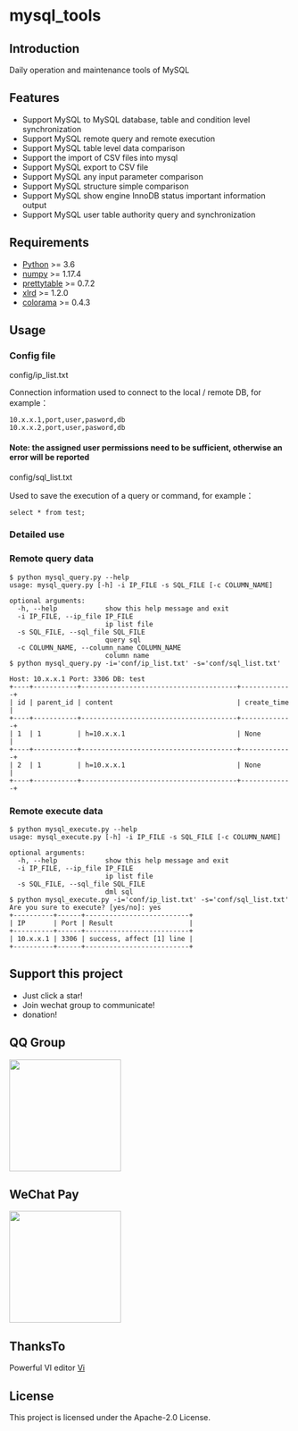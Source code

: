 # mysql_tools

## Introduction

Daily operation and maintenance tools of MySQL

## Features

- Support MySQL to MySQL database, table and condition level synchronization
- Support MySQL remote query and remote execution
- Support MySQL table level data comparison
- Support the import of CSV files into mysql
- Support MySQL export to CSV file
- Support MySQL any input parameter comparison
- Support MySQL structure simple comparison
- Support MySQL show engine InnoDB status important information output
- Support MySQL user table authority query and synchronization

## Requirements

- [Python](https://www.python.org/downloads/) >= 3.6
- [numpy](https://pypi.org/project/numpy/) >= 1.17.4
- [prettytable](https://pypi.org/project/PrettyTable/) >= 0.7.2
- [xlrd](https://pypi.org/project/xlrd/) >= 1.2.0
- [colorama](https://pypi.org/project/colorama/) >= 0.4.3

## Usage

### Config file

config/ip_list.txt

Connection information used to connect to the local / remote DB, for example：

```
10.x.x.1,port,user,pasword,db
10.x.x.2,port,user,pasword,db
```

#### Note: the assigned user permissions need to be sufficient, otherwise an error will be reported

config/sql_list.txt

Used to save the execution of a query or command, for example：

```
select * from test;
```

### Detailed use

### Remote query data

```shell
$ python mysql_query.py --help
usage: mysql_query.py [-h] -i IP_FILE -s SQL_FILE [-c COLUMN_NAME]

optional arguments:
  -h, --help            show this help message and exit
  -i IP_FILE, --ip_file IP_FILE
                        ip list file
  -s SQL_FILE, --sql_file SQL_FILE
                        query sql
  -c COLUMN_NAME, --column_name COLUMN_NAME
                        column name
$ python mysql_query.py -i='conf/ip_list.txt' -s='conf/sql_list.txt'

Host: 10.x.x.1 Port: 3306 DB: test
+----+-----------+---------------------------------------+-------------+
| id | parent_id | content                               | create_time |
+----+-----------+---------------------------------------+-------------+
| 1  | 1         | h=10.x.x.1                            | None        |
+----+-----------+---------------------------------------+-------------+
| 2  | 1         | h=10.x.x.1                            | None        |
+----+-----------+---------------------------------------+-------------+
```
### Remote execute data

```shell
$ python mysql_execute.py --help
usage: mysql_execute.py [-h] -i IP_FILE -s SQL_FILE [-c COLUMN_NAME]

optional arguments:
  -h, --help            show this help message and exit
  -i IP_FILE, --ip_file IP_FILE
                        ip list file
  -s SQL_FILE, --sql_file SQL_FILE
                        dml sql
$ python mysql_execute.py -i='conf/ip_list.txt' -s='conf/sql_list.txt'
Are you sure to execute? [yes/no]: yes
+----------+------+--------------------------+
| IP       | Port | Result                   |
+----------+------+--------------------------+
| 10.x.x.1 | 3306 | success, affect [1] line |
+----------+------+--------------------------+
```

## Support this project

- Just click a star!
- Join wechat group to communicate!
- donation!

## QQ Group

<img width="200" src="https://github.com/runblood/mysql_tools/blob/master/images/QQ%20Group.jpeg">

## WeChat Pay

<img width="200" src="https://github.com/runblood/mysql_tools/blob/master/images/wechatpay.jpeg">

## ThanksTo

Powerful VI editor [Vi](https://www.vim.org/) 

## License

This project is licensed under the Apache-2.0 License.
